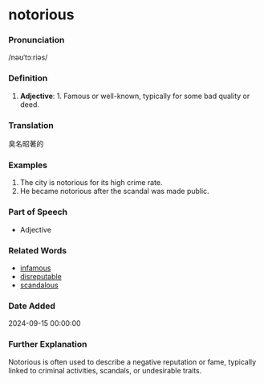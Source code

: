 # notorious
### Pronunciation
/nəʊˈtɔːriəs/
### Definition
1. **Adjective**: 1. Famous or well-known, typically for some bad quality or deed.
### Translation
臭名昭著的
### Examples
1. The city is notorious for its high crime rate.
2. He became notorious after the scandal was made public.
### Part of Speech
- Adjective
### Related Words
- [infamous](infamous.md)
- [disreputable](disreputable.md)
- [scandalous](scandalous.md)
### Date Added
2024-09-15 00:00:00

### Further Explanation
Notorious is often used to describe a negative reputation or fame, typically linked to criminal activities, scandals, or undesirable traits.